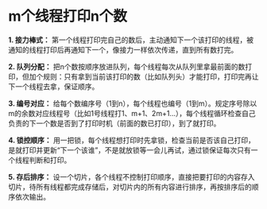 # m个线程打印n个数

**1. 接力棒式：** 第一个线程打印完自己的数后，主动通知下一个该打印的线程，被通知的线程打印后再通知下一个，像接力一样依次传递，直到所有数打完。

**2. 队列分配：** 把n个数按顺序放进队列，每个线程每次从队列里拿最前面的数打印，但加个规则：只有拿到当前该打印的数（比如队列头）才能打印，打印完再让下一个线程去拿，保证顺序。

**3. 编号对应：**
给每个数编序号（1到n），每个线程也编号（1到m）。规定序号除以m的余数对应线程号（比如1号线程打1、m+1、2m+1...），每个线程循环检查自己负责的下一个数是否到了打印时机（前面的数已打印），到了就打印。

**4. 锁控顺序：**
用一把锁，每个线程想打印时先拿锁，检查当前是否该自己打印，是就打印并更新“下一个该谁”，不是就放锁等一会儿再试，通过锁保证每次只有一个线程判断和打印。

**5. 存后排序：**
设一个切片，各个线程不控制打印顺序，直接把要打印的内容存入切片，待所有线程都完成存储后，对切片内的所有内容进行排序，再按排序后的顺序依次输出。
